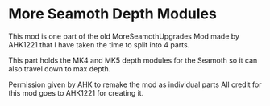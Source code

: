 # More Seamoth Depth Modules
This mod is one part of the old MoreSeamothUpgrades Mod made by AHK1221 that I have taken the time to split into 4 parts.

This part holds the MK4 and MK5 depth modules for the Seamoth so it can also travel down to max depth.

Permission given by AHK to remake the mod as individual parts All credit for this mod goes to AHK1221 for creating it.